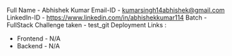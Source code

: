 Full Name - Abhishek Kumar
Email-ID - kumarsingh14abhishek@gmail.com
LinkedIn-ID - https://www.linkedin.com/in/abhishekkumar114
Batch - FullStack
Challenge taken - test_git
Deployment Links : 
- Frontend - N/A
- Backend - N/A